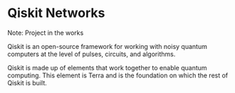 # Qiskit Networks
Note: Project in the works

Qiskit is an open-source framework for working with noisy quantum computers at the level of pulses, circuits, and algorithms.

Qiskit is made up of elements that work together to enable quantum computing. This element is Terra and is the foundation on which the rest of Qiskit is built.
